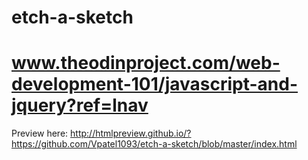 # etch-a-sketch
# www.theodinproject.com/web-development-101/javascript-and-jquery?ref=lnav

Preview here:
http://htmlpreview.github.io/?https://github.com/Vpatel1093/etch-a-sketch/blob/master/index.html
